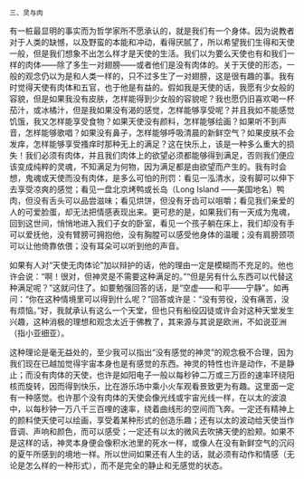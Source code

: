     三、灵与肉 

   有一桩最显明的事实而为哲学家所不愿承认的，就是我们有一个身体。因为说教者对于人类的缺憾，以及野蛮的本能和冲动，看得厌腻了，所以希望我们生得和天使一般，但是我们想象不出怎么样才是天使的生活。我们以为要么天使也有和我们一样的肉体——除了多生一对翅膀——或者他们是没有肉体的。关于天使的形态，一般的观念仍以为是和人类一样的，只不过多生了一对翅膀，这是很有趣的事。我有时觉得天使有肉体和五官，也于他是有益的。假如我是天使的话，我愿有少女般的容貌，但是如果我没有皮肤，怎样能得到少女般的容貌呢？我也愿仍旧喜欢喝一杯茄汁，或冰橘汁，但是我如果没有渴的感觉，怎样能够享受呢？并且我如不能感觉饥饿，我又怎样能享受食物？如果天使没有颜料，怎样能够绘画？如果听不到声音，怎样能够歌唱？如果没有鼻子，怎样能够呼吸清晨的新鲜空气？如果皮肤不会发痒，怎样能够享受搔痒时那种无上的满足？这在快乐上，该是一种多么重大的损失！我们必须有肉体，并且我们肉体上的欲望必须都能够得到满足，否则我们便应该变成纯粹的灵魂，不知满足为何物，因为满足都是由欲望而产生的。我有时会想，鬼魂或天使而没有肉体，是多么可怕的刑罚：看见一泓清水，没有脚可以伸下去享受凉爽的感觉；看见一盘北京烤鸭或长岛（Long Island ——美国地名）鸭肉，但没有舌头可以品尝滋味；看见烘饼，但没有牙齿可以咀嚼；看见我们亲爱的人的可爱脸蛋，却无法把情感表现出来。更可悲的是，如果我们有一天成为鬼魂，回到这世间，悄悄地进入我们子女的卧室，看见一个孩子躺在床上，我们却没有手可以爱抚他，没有臂膀可拥抱他，没有胸膛可以感受他身体的温暖；没有肩膀颈项可以让他倚靠依偎；没有耳朵可以听到他的声音。

   如果有人对“天使无肉体论”加以辩护的话，他的理由一定是模糊而不充足的。他也许会说：“啊！很对，但神灵是不需要这种满足的。”“但是另有什么东西可以代替这种满足呢？”这就问住了。如要勉强回答的话，是“空虚——和平——宁静”。如再问：“你在这种情境里可以得到什么呢？”回答或许是：“没有劳役，没有痛苦，没有烦恼。”好，我就承认有这么一个天堂，但也只有船役囚徒或许会对这种天堂发生兴趣，这种消极的理想和观念太近于佛教了，其来源与其说是欧洲，不如说亚洲（指小亚细亚）。

   这种理论是毫无益处的，至少我可以指出“没有感觉的神灵”的观念极不合理，因为我们现在已越加觉得宇宙本身也是有感觉的东西。神灵的特性也许是动作，不是静止；而没有肉体的天使，也许是如阳电子一般以每秒钟二万或三万匝的速率环绕阳核而旋转，因而得到快乐，比在游乐场中乘小火车观看景致更为有趣。这里面一定有一种感觉。也许那个没有肉体的天使会像光线或宇宙光线一样，在以太的波浪中，以每秒钟一万八千三百哩的速率，绕着曲线形的空间而飞奔。一定还有精神上的颜料使天使可以绘画，享受着某种形式的创造乐趣；还有以太的波动给天使当作音调、声响和颜色，而可以感受；一定还有以太的微风去吹拂天使的脸颊。如果不是这样的话，神灵本身便会像积水池里的死水一样，或像人在没有新鲜空气的沉闷的夏午所感到的境地一样。所以世间如果还有人生的话，就必须有动作和情感（无论是怎么样的一种形式），而不是完全的静止和无感觉的状态。


